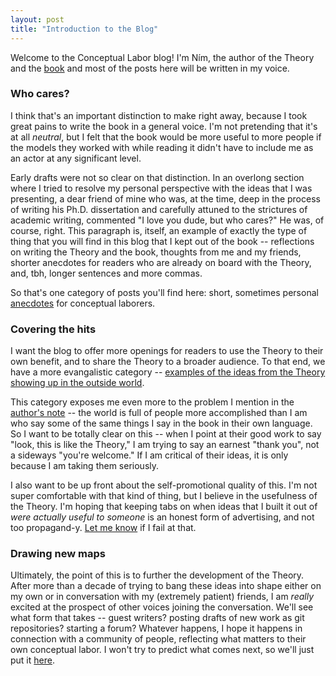 ```yaml
---
layout: post
title: "Introduction to the Blog"
---
```


Welcome to the Conceptual Labor blog! I'm Ním, the author of the Theory and the [book](/book) and most of the posts here will be written in my voice.

### Who cares?

I think that's an important distinction to make right away, because I took great pains to write the book in a general voice. I'm not pretending that it's at all *neutral*, but I felt that the book would be more useful to more people if the models they worked with while reading it didn't have to include me as an actor at any significant level.

Early drafts were not so clear on that distinction. In an overlong section where I tried to resolve my personal perspective with the ideas that I was presenting, a dear friend of mine who was, at the time, deep in the process of writing his Ph.D. dissertation and carefully attuned to the strictures of academic writing, commented "I love you dude, but who cares?" He was, of course, right. This paragraph is, itself, an example of exactly the type of thing that you will find in this blog that I kept out of the book -- reflections on writing the Theory and the book, thoughts from me and my friends, shorter anecdotes for readers who are already on board with the Theory, and, tbh, longer sentences and more commas.

So that's one category of posts you'll find here: short, sometimes personal [anecdotes](xxxx) for conceptual laborers.

### Covering the hits

I want the blog to offer more openings for readers to use the Theory to their own benefit, and to share the Theory to a broader audience. To that end, we have a more evangalistic category -- [examples of the ideas from the Theory showing up in the outside world](xxxx).

This category exposes me even more to the problem I mention in the [author's note](/authors-note) -- the world is full of people more accomplished than I am who say some of the same things I say in the book in their own language.  So I want to be totally clear on this -- when I point at their good work to say "look, this is like the Theory," I am trying to say an earnest "thank you", not a sideways "you're welcome." If I am critical of their ideas, it is only because I am taking them seriously.

I also want to be up front about the self-promotional quality of this. I'm not super comfortable with that kind of thing, but I believe in the usefulness of the Theory. I'm hoping that keeping tabs on when ideas that I built it out of *were actually useful to someone* is an honest form of advertising, and not too propagand-y. [Let me know](xxxx/contact) if I fail at that.


### Drawing new maps

Ultimately, the point of this is to further the development of the Theory. After more than a decade of trying to bang these ideas into shape either on my own or in conversation with my (extremely patient) friends, I am *really* excited at the prospect of other voices joining the conversation. We'll see what form that takes -- guest writers? posting drafts of new work as git repositories? starting a forum? Whatever happens, I hope it happens in connection with a community of people, reflecting what matters to their own conceptual labor. I won't try to predict what comes next, so we'll just put it [here](/blog/next).
